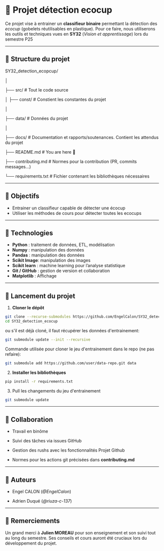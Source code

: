# 🥤 Projet détection ecocup

Ce projet vise à entrainer un **classifieur binaire** permettant la détection des *ecocup* (gobelets réutilisables en plastique). Pour ce faire, nous utiliserons les outils et techniques vues en **SY32** (*Vision et apprentissage*) lors du semestre P25

---

## 📁 Structure du projet

SY32_detection_ecopcup/

│

├── src/                      # Tout le code source

│   ├── const/                # Constient les constantes du projet

│

├── data/                     # Données du projet

│

├── docs/                     # Documentation et rapports/soutenances. Contient les attendus du projet

├── README.md                 # You are here 📌

├── contributing.md                 # Normes pour la contribution (PR, commits messages...)

└── requirements.txt          # Fichier contenant les bibliothèques nécessaires

---

## 🎯 Objectifs

- Entrainer un classifieur capable de détecter une écocup
- Utiliser les méthodes de cours pour détecter toutes les ecocups

---

## 🔧 Technologies

- **Python** : traitement de données, ETL, modélisation
- **Numpy** : manipulation des données
- **Pandas** : manipulation des données
- **Scikit Image**: manipulation des images
- **Scikit learn** : machine learning pour l’analyse statistique
- **Git / GitHub** : gestion de version et collaboration
- **Matplotlib** : Affichage

---

## 🚀 Lancement du projet

1. **Cloner le dépôt**
```bash
git clone --recurse-submodules https://github.com/EngelCalon/SY32_detection_ecocup.git
cd SY32_detection_ecocup
```
ou s'il est déjà cloné, il faut récupérer les données d'entrainement:

```bash
git submodule update --init --recursive
```

Commande utilisée pour cloner le jeu d'entrainement dans le repo (ne pas refaire):

```bash
git submodule add https://github.com/user/data-repo.git data
```

2. **Installer les bibliothèques**
```bash
pip install -r requirements.txt
```

3. Pull les changements du jeu d'entrainement

```bash
git submodule update
```

---

## 👥 Collaboration

- Travail en binôme

- Suivi des tâches via issues GitHub

- Gestion des rushs avec les fonctionnalités Projet Github

- Normes pour les actions git précisées dans **contributing.md**

---

## 🧠 Auteurs

- Engel CALON (*@EngelCalon*)

- Adrien Duqué (*@riuza-c-137*)

---

## 🙏 Remerciements

Un grand merci à **Julien MOREAU** pour son enseignement et son suivi tout au long du semestre. Ses conseils et cours auront été cruciaux lors du développement du projet.

